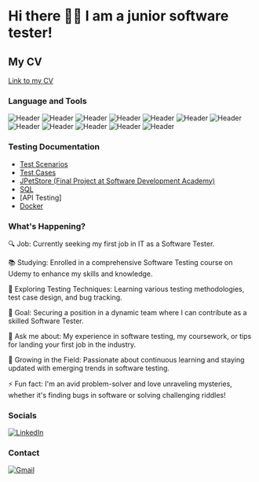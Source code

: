# Hi there 👩‍💻 I am a junior software tester!
## My CV
[Link to my CV](https://drive.google.com/file/d/1Q87oBnOrOLcEeVZiops2xdMHK2kCF4yz/view?usp=sharing)

### Language and Tools
![Header](https://img.shields.io/badge/HTML-090909?style=for-the-badge&logo=html5&logoColor=#e34c26)
![Header](https://img.shields.io/badge/CSS-090909?style=for-the-badge&logo=css3&logoColor=1E90FF)
![Header](https://img.shields.io/badge/Python-090909?style=for-the-badge&logo=python&logoColor=4584b6)
![Header](https://img.shields.io/badge/SeleniumIDE-090909?style=for-the-badge&logo=selenium&logoColor=71b556)
![Header](https://img.shields.io/badge/PostgreSQL-090909?style=for-the-badge&logo=postgresql&logoColor=#0064a5)
![Header](https://img.shields.io/badge/Postman-090909?style=for-the-badge&logo=postman&logoColor=f76935)
![Header](https://img.shields.io/badge/Jira-090909?style=for-the-badge&logo=jira&logoColor=136be1)
![Header](https://img.shields.io/badge/TestRail-090909?style=for-the-badge&logo=&logoColor=71b556)
![Header](https://img.shields.io/badge/IntelliJIDEA-090909?style=for-the-badge&logo=intellijidea&logoColor=white)
![Header](https://img.shields.io/badge/VisualStudioCode-090909?style=for-the-badge&logo=visualstudiocode&logoColor=0078d7)
![Header](https://img.shields.io/badge/GIT-090909?style=for-the-badge&logo=git&logoColor=#34f29)
![Header](https://img.shields.io/badge/Docker-090909?style=for-the-badge&logo=docker&logoColor=#0db7ed)



### Testing Documentation
- [Test Scenarios](https://github.com/yeldanasadykova/test-scenarios)
- [Test Cases](https://github.com/yeldanasadykova/test-cases)
- [JPetStore (Final Project at Software Development Academy)](https://docs.google.com/spreadsheets/d/1-HZqr2yoFi0uqMphvWWp1o5bQ1gHj3te/edit?usp=sharing&ouid=103125920830051510741&rtpof=true&sd=true)
- [SQL](https://github.com/yeldanasadykova/sql)
- [API Testing]
- [Docker](https://github.com/yeldanasadykova/my-cv-docker)

### What's Happening?

🔍 Job: Currently seeking my first job in IT as a Software Tester.

📚 Studying: Enrolled in a comprehensive Software Testing course on Udemy to enhance my skills and knowledge.

🔎 Exploring Testing Techniques: Learning various testing methodologies, test case design, and bug tracking.

🌟 Goal: Securing a position in a dynamic team where I can contribute as a skilled Software Tester.

💬 Ask me about: My experience in software testing, my coursework, or tips for landing your first job in the industry.

🌱 Growing in the Field: Passionate about continuous learning and staying updated with emerging trends in software testing.

⚡ Fun fact: I'm an avid problem-solver and love unraveling mysteries, whether it's finding bugs in software or solving challenging riddles!


### Socials
[![LinkedIn](https://img.shields.io/badge/LinkedIn-0077B5?style=for-the-badge&logo=linkedin&logoColor=white)](https://www.linkedin.com/in/yeldana-sadykova/)

### Contact
[![Gmail](https://img.shields.io/badge/Gmail-D14836?style=for-the-badge&logo=gmail&logoColor=white)](mailto:yeldana.sadykova@gmail.com)
